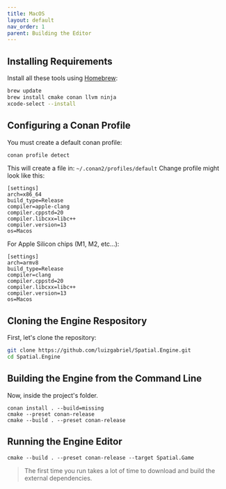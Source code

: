 ```yaml
---
title: MacOS
layout: default
nav_order: 1
parent: Building the Editor
---
```


## Installing Requirements

Install all these tools using [Homebrew](https://brew.sh/):

```sh
brew update
brew install cmake conan llvm ninja
xcode-select --install
```

## Configuring a Conan Profile

You must create a default conan profile:

```sh
conan profile detect
```

This will create a file in: `~/.conan2/profiles/default`
Change profile might look like this:

```
[settings]
arch=x86_64
build_type=Release
compiler=apple-clang
compiler.cppstd=20
compiler.libcxx=libc++
compiler.version=13
os=Macos
```

For Apple Silicon chips (M1, M2, etc...):

```
[settings]
arch=armv8
build_type=Release
compiler=clang
compiler.cppstd=20
compiler.libcxx=libc++
compiler.version=13
os=Macos
```

## Cloning the Engine Respository

First, let's clone the repository:

```sh
git clone https://github.com/luizgabriel/Spatial.Engine.git
cd Spatial.Engine
```

## Building the Engine from the Command Line

Now, inside the project's folder.

```
conan install . --build=missing
cmake --preset conan-release
cmake --build . --preset conan-release
```

## Running the Engine Editor

```
cmake --build . --preset conan-release --target Spatial.Game
```

> The first time you run takes a lot of time to download and build the external dependencies.
